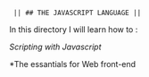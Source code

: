      || ## THE JAVASCRIPT LANGUAGE ||

In this directory I will learn how to :

*Scripting with Javascript* 

*The essantials for Web front-end
